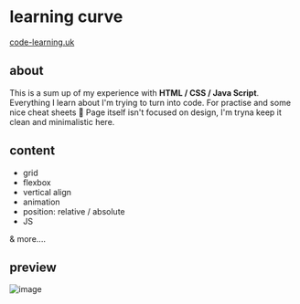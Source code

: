 # learning curve

[code-learning.uk](http://www.code-learning.uk)


## about

This is a sum up of my experience with **HTML / CSS / Java Script**. Everything I learn about I'm trying to turn into code. For practise and some nice cheat sheets 🤘 
Page itself isn't focused on design, I'm tryna keep it clean and minimalistic here. 


## content

* grid
* flexbox
* vertical align
* animation
* position: relative / absolute
* JS 


& more....

## preview

![image](https://skdoosh.uk/preview1.png)






